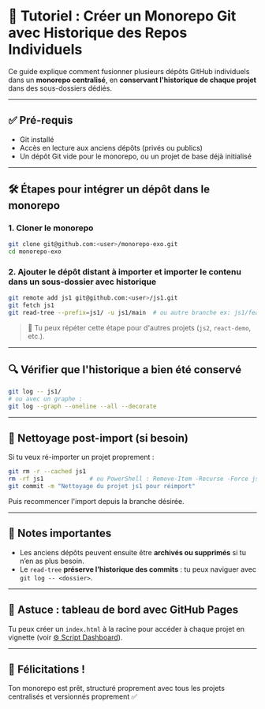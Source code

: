 # 🧰 Tutoriel : Créer un Monorepo Git avec Historique des Repos Individuels

Ce guide explique comment fusionner plusieurs dépôts GitHub individuels dans un **monorepo centralisé**, en **conservant l'historique de chaque projet** dans des sous-dossiers dédiés.

---

## ✅ Pré-requis

- Git installé
- Accès en lecture aux anciens dépôts (privés ou publics)
- Un dépôt Git vide pour le monorepo, ou un projet de base déjà initialisé

---

## 🛠 Étapes pour intégrer un dépôt dans le monorepo

### 1. Cloner le monorepo

```bash
git clone git@github.com:<user>/monorepo-exo.git
cd monorepo-exo
```

### 2. Ajouter le dépôt distant à importer et importer le contenu dans un sous-dossier avec historique

```bash
git remote add js1 git@github.com:<user>/js1.git
git fetch js1
git read-tree --prefix=js1/ -u js1/main  # ou autre branche ex: js1/feature
```

> 🔁 Tu peux répéter cette étape pour d'autres projets (`js2`, `react-demo`, etc.).

---

## 🔍 Vérifier que l'historique a bien été conservé

```bash
git log -- js1/
# ou avec un graphe :
git log --graph --oneline --all --decorate
```

---

## 🧹 Nettoyage post-import (si besoin)

Si tu veux ré-importer un projet proprement :

```bash
git rm -r --cached js1
rm -rf js1             # ou PowerShell : Remove-Item -Recurse -Force js1
git commit -m "Nettoyage du projet js1 pour réimport"
```

Puis recommencer l'import depuis la branche désirée.

---

## 🧾 Notes importantes

- Les anciens dépôts peuvent ensuite être **archivés ou supprimés** si tu n’en as plus besoin.
- Le `read-tree` **préserve l’historique des commits** : tu peux naviguer avec `git log -- <dossier>`.

---

## 🚀 Astuce : tableau de bord avec GitHub Pages

Tu peux créer un `index.html` à la racine pour accéder à chaque projet en vignette (voir [⚙️ Script Dashboard](DOC_GENERATE_DASHBOARD.md)).

---

## 🎉 Félicitations !

Ton monorepo est prêt, structuré proprement avec tous les projets centralisés et versionnés proprement ✅
